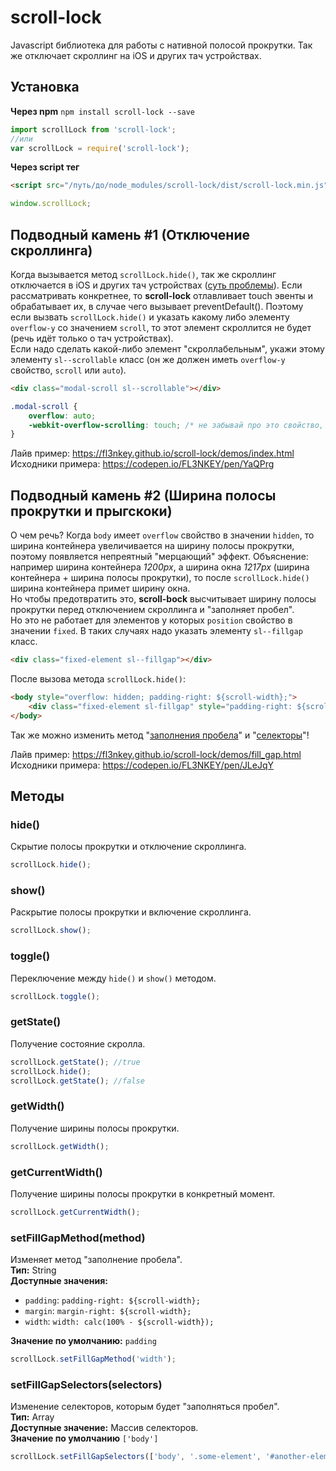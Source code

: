 # scroll-lock
Javascript библиотека для работы с нативной полосой прокрутки. Так же отключает скроллинг на iOS и других тач устройствах.

## Установка
**Через npm** `npm install scroll-lock --save`

``` js
import scrollLock from 'scroll-lock';
//или
var scrollLock = require('scroll-lock');
```

**Через script тег**
``` html
<script src="/путь/до/node_modules/scroll-lock/dist/scroll-lock.min.js"></script>
```
``` js
window.scrollLock;
```

## Подводный камень #1 (Отключение скроллинга)
Когда вызывается метод `scrollLock.hide()`, так же скроллинг отключается в iOS и других тач устройствах ([суть проблемы](https://toster.ru/q/461836)). Если рассматривать конкретнее, то **scroll-lock** отлавливает touch эвенты и обрабатывает их, в случае чего вызывает preventDefault(). Поэтому если вызвать `scrollLock.hide()` и указать какому либо элементу `overflow-y` со значением `scroll`, то этот элемент скроллится не будет (речь идёт только о тач устройствах).
<br>
Если надо сделать какой-либо элемент "скроллабельным", укажи этому элементу `sl--scrollable` класс (он же должен иметь `overflow-y` свойство, `scroll` или `auto`).
```html
<div class="modal-scroll sl--scrollable"></div>
```
```css
.modal-scroll {
	overflow: auto;
	-webkit-overflow-scrolling: touch; /* не забывай про это свойство, скроллинг в iOS будет более плавным */
}
```
Лайв пример: https://fl3nkey.github.io/scroll-lock/demos/index.html
<br>
Исходники примера: https://codepen.io/FL3NKEY/pen/YaQPrg

## Подводный камень #2 (Ширина полосы прокрутки и прыгскоки)
О чем речь? Когда `body` имеет `overflow` свойство в значении `hidden`, то ширина контейнера увеличивается на ширину полосы прокрутки, поэтому появляется непреятный "мерцающий" эффект. Объяснение: например ширина контейнера *1200px*, а ширина окна *1217px* (ширина контейнера + ширина полосы прокрутки), то после `scrollLock.hide()` ширина контейнера примет ширину окна.
<br>
Но чтобы предотвратить это, **scroll-bock** высчитывает ширину полосы прокрутки перед отключением скроллинга и "заполняет пробел".
<br>
Но это не работает для элементов у которых `position` свойство в значении `fixed`. В таких случаях надо указать элементу `sl--fillgap` класс.
```html
<div class="fixed-element sl--fillgap"></div>
```

После вызова метода `scrollLock.hide()`:
```html
<body style="overflow: hidden; padding-right: ${scroll-width};">
	<div class="fixed-element sl-fillgap" style="padding-right: ${scroll-width};">...</div>
</body>
```
Так же можно изменить метод "[заполнения пробела](#setfillgapmethodmethod)" и "[селекторы](#setfillgapselectorsselectors)"!

Лайв пример: https://fl3nkey.github.io/scroll-lock/demos/fill_gap.html
<br>
Исходники примера: https://codepen.io/FL3NKEY/pen/JLeJqY

## Методы
### hide()
Скрытие полосы прокрутки и отключение скроллинга.
``` js
scrollLock.hide();
```

### show()
Раскрытие полосы прокрутки и включение скроллинга.
``` js
scrollLock.show();
```

### toggle()
Переключение между `hide()` и `show()` методом.
``` js
scrollLock.toggle();
```

### getState()
Получение состояние скролла.
``` js
scrollLock.getState(); //true
scrollLock.hide();
scrollLock.getState(); //false
```

### getWidth()
Получение ширины полосы прокрутки.
``` js
scrollLock.getWidth();
```

### getCurrentWidth()
Получение ширины полосы прокрутки в конкретный момент.
``` js
scrollLock.getCurrentWidth();
```

### setFillGapMethod(method)
Изменяет метод "заполнение пробела".
<br>
**Тип:** String
<br>
**Доступные значения:**
- `padding`: `padding-right: ${scroll-width};`
- `margin`: `margin-right: ${scroll-width};`
- `width`: `width: calc(100% - ${scroll-width});`

**Значение по умолчанию:** `padding` 
``` js
scrollLock.setFillGapMethod('width');
```

### setFillGapSelectors(selectors)
Изменение селекторов, которым будет "заполняться пробел".
<br>
**Тип:** Array
<br>
**Доступные значение:** Массив селекторов.
<br>
**Значение по умолчанию** `['body']` 
``` js
scrollLock.setFillGapSelectors(['body', '.some-element', '#another-element']);
```